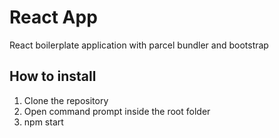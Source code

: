 # React App

React boilerplate application with parcel bundler and bootstrap

## How to install

1. Clone the repository
2. Open command prompt inside the root folder
3. npm start
